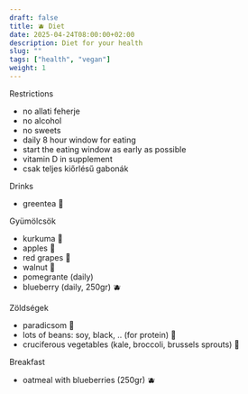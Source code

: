 ```yaml
---
draft: false
title: 🫐 Diet
date: 2025-04-24T08:00:00+02:00
description: Diet for your health
slug: ""
tags: ["health", "vegan"]
weight: 1
---
```


Restrictions

- no allati feherje
- no alcohol
- no sweets
- daily 8 hour window for eating
- start the eating window as early as possible
- vitamin D in supplement
- csak teljes kiőrlésű gabonák

Drinks

- greentea 🍵

Gyümölcsök

- kurkuma 🫚
- apples 🍎
- red grapes 🍇
- walnut 🥜
- pomegrante (daily)
- blueberry (daily, 250gr) 🫐

Zöldségek

- paradicsom 🍅
- lots of beans: soy, black, .. (for protein) 🫘
- cruciferous vegetables (kale, broccoli, brussels sprouts) 🥦

Breakfast

- oatmeal with blueberries (250gr) 🫐
